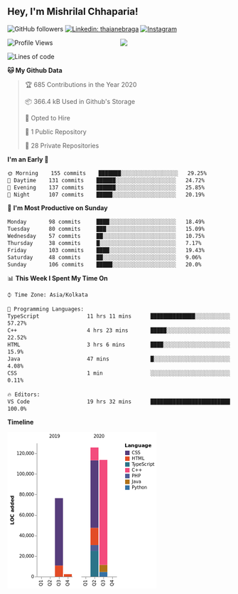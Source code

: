 <h2>Hey, I'm Mishrilal Chhaparia!</h2>

<!-- ![Mishrilal's github stats](https://github-readme-stats.vercel.app/api?username=mishrilal&theme=blue-green&show_icons=true&count_private=true) -->
![GitHub followers](https://img.shields.io/github/followers/mishrilal?color=181717&label=Follow%20%40mishrilal&logo=Github&style=for-the-badge)
[![Linkedin: thaianebraga](https://img.shields.io/badge/linkedin-%230077B5.svg?&style=for-the-badge&logo=linkedin&logoColor=white&link=https://www.linkedin.com/in/mishrilal-chhaparia-074969192/)](https://www.linkedin.com/in/mishrilal-chhaparia-074969192/)
[![Instagram](https://img.shields.io/badge/instagram-%23E4405F.svg?&style=for-the-badge&logo=instagram&logoColor=white&link=https://www.instagram.com/am_mishri/)](https://www.instagram.com/am_mishri/)


<img align='right' src="https://avatars1.githubusercontent.com/u/53535840?s=400&u=ccbf62c3091d7277d104d3666e4598207f27c197&v=4" width="250">

<!--START_SECTION:waka-->
![Profile Views](http://img.shields.io/badge/Profile%20Views-0-blue)

![Lines of code](https://img.shields.io/badge/From%20Hello%20World%20I%27ve%20Written-252749%20lines%20of%20code-blue)

**🐱 My Github Data** 

> 🏆 685 Contributions in the Year 2020
 > 
> 📦 366.4 kB Used in Github's Storage 
 > 
> 💼 Opted to Hire
 > 
> 📜 1 Public Repository 
 > 
> 🔑 28 Private Repositories 

**I'm an Early 🐤** 

```text
🌞 Morning    155 commits    ███████░░░░░░░░░░░░░░░░░░   29.25% 
🌆 Daytime    131 commits    ██████░░░░░░░░░░░░░░░░░░░   24.72% 
🌃 Evening    137 commits    ██████░░░░░░░░░░░░░░░░░░░   25.85% 
🌙 Night      107 commits    █████░░░░░░░░░░░░░░░░░░░░   20.19%

```
📅 **I'm Most Productive on Sunday** 

```text
Monday       98 commits     ████░░░░░░░░░░░░░░░░░░░░░   18.49% 
Tuesday      80 commits     ███░░░░░░░░░░░░░░░░░░░░░░   15.09% 
Wednesday    57 commits     ██░░░░░░░░░░░░░░░░░░░░░░░   10.75% 
Thursday     38 commits     █░░░░░░░░░░░░░░░░░░░░░░░░   7.17% 
Friday       103 commits    ████░░░░░░░░░░░░░░░░░░░░░   19.43% 
Saturday     48 commits     ██░░░░░░░░░░░░░░░░░░░░░░░   9.06% 
Sunday       106 commits    █████░░░░░░░░░░░░░░░░░░░░   20.0%

```


📊 **This Week I Spent My Time On** 

```text
⌚︎ Time Zone: Asia/Kolkata

💬 Programming Languages: 
TypeScript               11 hrs 11 mins      ██████████████░░░░░░░░░░░   57.27% 
C++                      4 hrs 23 mins       █████░░░░░░░░░░░░░░░░░░░░   22.52% 
HTML                     3 hrs 6 mins        ████░░░░░░░░░░░░░░░░░░░░░   15.9% 
Java                     47 mins             █░░░░░░░░░░░░░░░░░░░░░░░░   4.08% 
CSS                      1 min               ░░░░░░░░░░░░░░░░░░░░░░░░░   0.11%

🔥 Editors: 
VS Code                  19 hrs 32 mins      █████████████████████████   100.0%

```

**Timeline**

![Chart not found](https://github.com/mishrilal/mishrilal/blob/master/charts/bar_graph.png) 


<!--END_SECTION:waka-->
